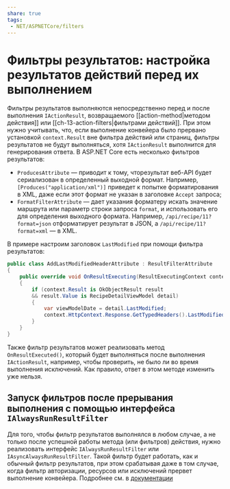 ```yaml
---
share: true
tags:
 - NET/ASPNETCore/filters
---
```

# Фильтры результатов: настройка результатов действий перед их выполнением
Фильтры результатов выполняются непосредственно перед и после выполнения `IActionResult`, возвращаемого [[action-method|методом действия]] или [[ch-13-action-filters|фильтрами действий]]. При этом нужно учитывать, что, если выполнение конвейера было прервано установкой `context.Result` вне фильтра действий или страниц, фильтры результатов не будут выполняться, хотя `IActionResult` выполнится для генерирования ответа.
В ASP.NET Core есть несколько фильтров результатов:
- `ProducesAttribute` — приводит к тому, чторезультат веб-API будет сериализован в определенный выходной формат. Например, `[Produces("application/xml")]` приведет к попытке форматирования в XML, даже если этот формат не указан в заголовке `Accept` запроса;
- `FormatFilterAttribute` — дает указания форматеру искать значение маршрута или параметр строки запроса `format`, и использовать его для определения выходного формата. Например, `/api/recipe/11?format=json` отформатирует результат в JSON, а `/api/recipe/11?format=xml` — в XML.

В примере настроим заголовок `LastModified` при помощи фильтра результатов:
```csharp
public class AddLastModifiedHeaderAttribute : ResultFilterAttribute
{
	public override void OnResultExecuting(ResultExecutingContext context)
	{
		if (context.Result is OkObjectResult result 
		&& result.Value is RecipeDetailViewModel detail)
		{
			var viewModelDate = detail.LastModified;
			context.HttpContext.Response.GetTypedHeaders().LastModified = viewModelDate;
		}
	}
}
```
Также фильтр результатов может реализовать метод `OnResultExecuted()`, который будет выполняться после выполнения `IActionResult`, например, чтобы проверить, не было ли во время выполнения исключений. Как правило, ответ в этом методе изменить уже нельзя.

## Запуск фильтров после прерывания выполнения с помощью интерфейса `IAlwaysRunResultFilter`
Для того, чтобы фильтр результатов выполнялся в любом случае, а не только после успешной работы метода (или фильтров) действия, нужно реализовать интерфейс `IAlwaysRunResultFilter` или `IAsyncAlwaysRunResultFilter`. Такой фильтр будет работать, как и обычный фильтр результатов, при этом срабатывая даже в том случае, когда фильтр авторизации, ресурсов или исключений прервет выполнение конвейера. Подробнее см. в [документации](https://docs.microsoft.com/ru-ru/aspnet/core/mvc/controllers/filters?view=aspnetcore-6.0#ialwaysrunresultfilter-and-iasyncalwaysrunresultfilter)